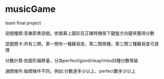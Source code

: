 # musicGame
team final project

遊戲種類:音樂節奏遊戲，依螢幕上圖形在正確時機按下鍵盤方向鍵來獲得分數

遊戲關卡:共有三關，第一關有一種難易度，第二關兩種，第三關三種難易度可選擇

分數計算:依圖形偏移量，分為perfect/good/okay/miss四種分數等級

通關條件:每關條件不同，例如:分數達多少以上、perfect數多少以上
